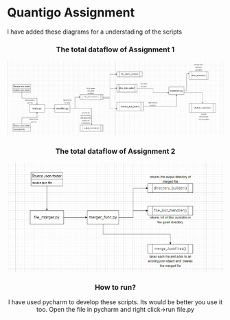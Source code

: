 # Quantigo Assignment
I have added these diagrams for a understading of the scripts
<div align="center">
  
### The total dataflow of Assignment 1
![alt text](img/ass1.jpg?raw=true "Assignment 1")

### The total dataflow of Assignment 2
![alt text](img/ass2.jpg?raw=true "Assignment 2")

### How to run?
I have used pycharm to develop these scripts. Its would be better you use it too. Open the file in pycharm and right click->run file.py
